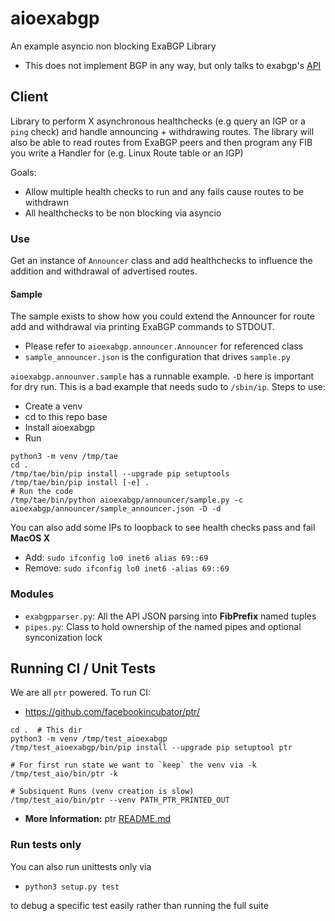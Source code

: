 # aioexabgp

An example asyncio non blocking ExaBGP Library

- This does not implement BGP in any way, but only talks to exabgp's [API](https://github.com/Exa-Networks/exabgp/wiki/Controlling-ExaBGP-:-interacting-from-the-API)

## Client

Library to perform X asynchronous healthchecks (e.g query an IGP or a `ping` check)
and handle announcing + withdrawing routes. The library will also be able
to read routes from ExaBGP peers and then program any FIB you write a Handler for
(e.g. Linux Route table or an IGP)

Goals:

- Allow multiple health checks to run and any fails cause routes to be withdrawn
- All healthchecks to be non blocking via asyncio

### Use

Get an instance of `Announcer` class and add healthchecks to
influence the addition and withdrawal of advertised routes.

#### Sample

The sample exists to show how you could extend the Announcer for route add and withdrawal
via printing ExaBGP commands to STDOUT.

- Please refer to `aioexabgp.announcer.Announcer` for referenced class
- `sample_announcer.json` is the configuration that drives `sample.py`

`aioexabgp.announver.sample` has a runnable example. `-D` here is important for dry run. This is a bad example that needs sudo to `/sbin/ip`.
Steps to use:

- Create a venv
- cd to this repo base
- Install aioexabgp
- Run

```shell
python3 -m venv /tmp/tae
cd .
/tmp/tae/bin/pip install --upgrade pip setuptools
/tmp/tae/bin/pip install [-e] .
# Run the code
/tmp/tae/bin/python aioexabgp/announcer/sample.py -c aioexabgp/announcer/sample_announcer.json -D -d
```

You can also add some IPs to loopback to see health checks pass and fail
**MacOS X**

- Add: `sudo ifconfig lo0 inet6 alias 69::69`
- Remove: `sudo ifconfig lo0 inet6 -alias 69::69`

### Modules

- `exabgpparser.py`: All the API JSON parsing into **FibPrefix** named tuples
- `pipes.py`: Class to hold ownership of the named pipes and optional synconization lock

## Running CI / Unit Tests

We are all `ptr` powered. To run CI:

- https://github.com/facebookincubator/ptr/

```shell
cd .  # This dir
python3 -m venv /tmp/test_aioexabgp
/tmp/test_aioexabgp/bin/pip install --upgrade pip setuptool ptr

# For first run state we want to `keep` the venv via -k
/tmp/test_aio/bin/ptr -k

# Subsiquent Runs (venv creation is slow)
/tmp/test_aio/bin/ptr --venv PATH_PTR_PRINTED_OUT
```

- **More Information:** ptr [README.md](https://github.com/facebookincubator/ptr/blob/master/README.md)

### Run tests only

You can also run unittests only via

- `python3 setup.py test`

to debug a specific test easily rather than running the full suite
